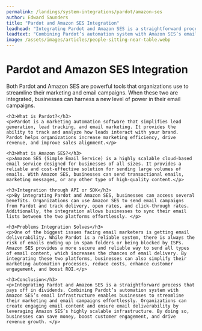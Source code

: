 ```yaml
---
permalink: /landings/system-integrations/pardot/amazon-ses
author: Edward Saunders
title: "Pardot and Amazon SES Integration"
leadhead: "Integrating Pardot and Amazon SES is a straightforward process that pays off in dividends"
leadtext: "Combining Pardot’s automation system with Amazon SES’s email infrastructure enables businesses to streamline their marketing and email campaigns effortlessly. Organizations can create engaging email content and ensure email deliverability by leveraging Amazon SES’s highly scalable infrastructure. By doing so, businesses can save money, boost customer engagement, and drive revenue growth."
image: /assets/images/articles/people-sitting-near-table.webp
---
```

<div class="arttext">	<h1>Pardot and Amazon SES Integration</h1>
	<p>Both Pardot and Amazon SES are powerful tools that organizations use to streamline their marketing and email campaigns. When these two are integrated, businesses can harness a new level of power in their email campaigns. </p>

	<h3>What is Pardot?</h3>
	<p>Pardot is a marketing automation software that simplifies lead generation, lead tracking, and email marketing. It provides the ability to track and analyze how leads interact with your brand. Pardot helps organizations increase marketing efficiency, drive revenue, and improve sales alignment.</p>

	<h3>What is Amazon SES?</h3>
	<p>Amazon SES (Simple Email Service) is a highly scalable cloud-based email service designed for businesses of all sizes. It provides a reliable and cost-effective solution for sending large volumes of emails. With Amazon SES, businesses can send transactional emails, marketing messages, or any other type of high-quality content.</p>

	<h3>Integration through API or SDK</h3>
	<p>By integrating Pardot and Amazon SES, businesses can access several benefits. Organizations can use Amazon SES to send email campaigns from Pardot and track delivery, open rates, and click-through rates. Additionally, the integration allows businesses to sync their email lists between the two platforms effortlessly. </p>

	<h3>Problems Integration Solves</h3>
	<p>One of the biggest issues facing email marketers is getting email deliverability. While Pardot is a reliable system, there is always the risk of emails ending up in spam folders or being blocked by ISPs. Amazon SES provides a more secure and reliable way to send all types of email content, which increases the chances of email delivery. By integrating these two platforms, businesses can also simplify their marketing automation processes, reduce costs, enhance customer engagement, and boost ROI.</p>

	<h3>Conclusion</h3>
	<p>Integrating Pardot and Amazon SES is a straightforward process that pays off in dividends. Combining Pardot’s automation system with Amazon SES’s email infrastructure enables businesses to streamline their marketing and email campaigns effortlessly. Organizations can create engaging email content and ensure email deliverability by leveraging Amazon SES’s highly scalable infrastructure. By doing so, businesses can save money, boost customer engagement, and drive revenue growth. </p>
</div>